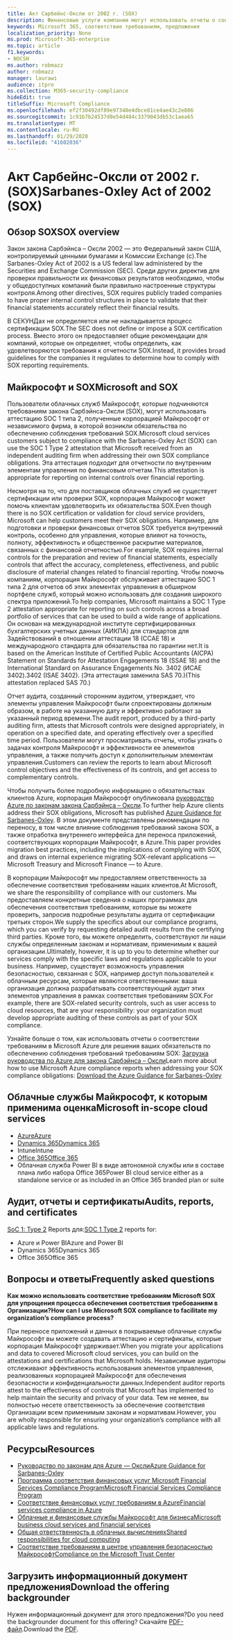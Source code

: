 ```yaml
---
title: Акт Сарбейнс-Оксли от 2002 г. (SOX)
description: Финансовые услуги компании могут использовать отчеты о соответствии требованиям корпорации Майкрософт, чтобы обеспечить соответствие требованиям закона Сарбэйнса – Оксли.
keywords: Microsoft 365, соответствие требованиям, предложения
localization_priority: None
ms.prod: Microsoft-365-enterprise
ms.topic: article
f1.keywords:
- NOCSH
ms.author: robmazz
author: robmazz
manager: laurawi
audience: itpro
ms.collection: M365-security-compliance
hideEdit: true
titleSuffix: Microsoft Compliance
ms.openlocfilehash: ef2f30492df89e97348e4dbce81ce4ae43c2e806
ms.sourcegitcommit: 1c91b7b24537d0e54d484c3379043db53c1aea65
ms.translationtype: MT
ms.contentlocale: ru-RU
ms.lasthandoff: 01/29/2020
ms.locfileid: "41602036"
---
```

# <a name="sarbanes-oxley-act-of-2002-sox"></a><span data-ttu-id="e9d30-104">Акт Сарбейнс-Оксли от 2002 г. (SOX)</span><span class="sxs-lookup"><span data-stu-id="e9d30-104">Sarbanes-Oxley Act of 2002 (SOX)</span></span>

## <a name="sox-overview"></a><span data-ttu-id="e9d30-105">Обзор SOX</span><span class="sxs-lookup"><span data-stu-id="e9d30-105">SOX overview</span></span>

<span data-ttu-id="e9d30-106">Закон закона Сарбэйнса – Оксли 2002 — это Федеральный закон США, контролируемый ценными бумагами и Комиссии Exchange (с).</span><span class="sxs-lookup"><span data-stu-id="e9d30-106">The Sarbanes-Oxley Act of 2002 is a US federal law administered by the Securities and Exchange Commission (SEC).</span></span> <span data-ttu-id="e9d30-107">Среди других директив для проверки правильности их финансовых результатов необходимо, чтобы у общедоступных компаний были правильно настроенные структуры контроля.</span><span class="sxs-lookup"><span data-stu-id="e9d30-107">Among other directives, SOX requires publicly traded companies to have proper internal control structures in place to validate that their financial statements accurately reflect their financial results.</span></span>

<span data-ttu-id="e9d30-108">В СЕКУНДах не определяется или не накладывается процесс сертификации SOX.</span><span class="sxs-lookup"><span data-stu-id="e9d30-108">The SEC does not define or impose a SOX certification process.</span></span> <span data-ttu-id="e9d30-109">Вместо этого он предоставляет общие рекомендации для компаний, которые он определяет, чтобы определить, как удовлетворяются требования к отчетности SOX.</span><span class="sxs-lookup"><span data-stu-id="e9d30-109">Instead, it provides broad guidelines for the companies it regulates to determine how to comply with SOX reporting requirements.</span></span>

## <a name="microsoft-and-sox"></a><span data-ttu-id="e9d30-110">Майкрософт и SOX</span><span class="sxs-lookup"><span data-stu-id="e9d30-110">Microsoft and SOX</span></span>

<span data-ttu-id="e9d30-111">Пользователи облачных служб Майкрософт, которые подчиняются требованиям закона Сарбэйнса-Оксли (SOX), могут использовать аттестацию SOC 1 типа 2, полученные корпорацией Майкрософт от независимого фирма, в которой возникли обязательства по обеспечению соблюдения требований SOX.</span><span class="sxs-lookup"><span data-stu-id="e9d30-111">Microsoft cloud services customers subject to compliance with the Sarbanes-Oxley Act (SOX) can use the SOC 1 Type 2 attestation that Microsoft received from an independent auditing firm when addressing their own SOX compliance obligations.</span></span> <span data-ttu-id="e9d30-112">Эта аттестация подходит для отчетности по внутренним элементам управления по финансовым отчетам.</span><span class="sxs-lookup"><span data-stu-id="e9d30-112">This attestation is appropriate for reporting on internal controls over financial reporting.</span></span>

<span data-ttu-id="e9d30-113">Несмотря на то, что для поставщиков облачных служб не существует сертификации или проверки SOX, корпорация Майкрософт может помочь клиентам удовлетворить их обязательства SOX.</span><span class="sxs-lookup"><span data-stu-id="e9d30-113">Even though there is no SOX certification or validation for cloud service providers, Microsoft can help customers meet their SOX obligations.</span></span> <span data-ttu-id="e9d30-114">Например, для подготовки и проверки финансовых отчетов SOX требуется внутренний контроль, особенно для управления, которые влияют на точность, полноту, эффективность и общественное раскрытие материалов, связанных с финансовой отчетностью.</span><span class="sxs-lookup"><span data-stu-id="e9d30-114">For example, SOX requires internal controls for the preparation and review of financial statements, especially controls that affect the accuracy, completeness, effectiveness, and public disclosure of material changes related to financial reporting.</span></span> <span data-ttu-id="e9d30-115">Чтобы помочь компаниям, корпорация Майкрософт обслуживает аттестацию SOC 1 типа 2 для отчетов об этих элементах управления в обширном портфеле служб, который можно использовать для создания широкого спектра приложений.</span><span class="sxs-lookup"><span data-stu-id="e9d30-115">To help companies, Microsoft maintains a SOC 1 Type 2 attestation appropriate for reporting on such controls across a broad portfolio of services that can be used to build a wide range of applications.</span></span> <span data-ttu-id="e9d30-116">Он основан на международной институте сертифицированных бухгалтерских учетных данных (АИКПА) для стандартов для Задействований в отношении аттестации 18 (ССАЕ 18) и международного стандарта для обязательства по гарантии нет.</span><span class="sxs-lookup"><span data-stu-id="e9d30-116">It is based on the American Institute of Certified Public Accountants (AICPA) Statement on Standards for Attestation Engagements 18 (SSAE 18) and the International Standard on Assurance Engagements No.</span></span> <span data-ttu-id="e9d30-117">3402 (ИСАЕ 3402).</span><span class="sxs-lookup"><span data-stu-id="e9d30-117">3402 (ISAE 3402).</span></span> <span data-ttu-id="e9d30-118">(Эта аттестация заменила SAS 70.)</span><span class="sxs-lookup"><span data-stu-id="e9d30-118">(This attestation replaced SAS 70.)</span></span>

<span data-ttu-id="e9d30-119">Отчет аудита, созданный сторонним аудитом, утверждает, что элементы управления Майкрософт были спроектированы должным образом, в работе на указанную дату и эффективно работают за указанный период времени.</span><span class="sxs-lookup"><span data-stu-id="e9d30-119">The audit report, produced by a third-party auditing firm, attests that Microsoft controls were designed appropriately, in operation on a specified date, and operating effectively over a specified time period.</span></span> <span data-ttu-id="e9d30-120">Пользователи могут просматривать отчеты, чтобы узнать о задачах контроля Майкрософт и эффективности ее элементов управления, а также получить доступ к дополнительным элементам управления.</span><span class="sxs-lookup"><span data-stu-id="e9d30-120">Customers can review the reports to learn about Microsoft control objectives and the effectiveness of its controls, and get access to complementary controls.</span></span>

<span data-ttu-id="e9d30-121">Чтобы получить более подробную информацию о обязательствах клиентов Azure, корпорация Майкрософт опубликовала [руководство Azure по законам закона Сарбэйнса – Оксли](https://aka.ms/Azure-SOX-Guide).</span><span class="sxs-lookup"><span data-stu-id="e9d30-121">To further help Azure clients address their SOX obligations, Microsoft has published [Azure Guidance for Sarbanes-Oxley](https://aka.ms/Azure-SOX-Guide).</span></span> <span data-ttu-id="e9d30-122">В этом документе представлены рекомендации по переносу, в том числе влияние соблюдения требований закона SOX, а также отработка внутреннего интерфейса для переноса приложений, соответствующих корпорации Майкрософт, в Azure.</span><span class="sxs-lookup"><span data-stu-id="e9d30-122">This paper provides migration best practices, including the implications of complying with SOX, and draws on internal experience migrating SOX-relevant applications — Microsoft Treasury and Microsoft Finance — to Azure.</span></span>

<span data-ttu-id="e9d30-123">В корпорации Майкрософт мы предоставляем ответственность за обеспечение соответствия требованиям наших клиентов.</span><span class="sxs-lookup"><span data-stu-id="e9d30-123">At Microsoft, we share the responsibility of compliance with our customers.</span></span> <span data-ttu-id="e9d30-124">Мы предоставляем конкретные сведения о наших программах для обеспечения соответствия требованиям, которые вы можете проверить, запросив подробные результаты аудита от сертификации третьих сторон.</span><span class="sxs-lookup"><span data-stu-id="e9d30-124">We supply the specifics about our compliance programs, which you can verify by requesting detailed audit results from the certifying third parties.</span></span> <span data-ttu-id="e9d30-125">Кроме того, вы можете определить, соответствуют ли наши службы определенным законам и нормативам, применимым к вашей организации.</span><span class="sxs-lookup"><span data-stu-id="e9d30-125">Ultimately, however, it is up to you to determine whether our services comply with the specific laws and regulations applicable to your business.</span></span> <span data-ttu-id="e9d30-126">Например, существует возможность управления безопасностью, связанная с SOX, например доступ пользователей к облачным ресурсам, которые являются ответственными: ваша организация должна разрабатывать соответствующий аудит этих элементов управления в рамках соответствия требованиям SOX.</span><span class="sxs-lookup"><span data-stu-id="e9d30-126">For example, there are SOX-related security controls, such as user access to cloud resources, that are your responsibility: your organization must develop appropriate auditing of these controls as part of your SOX compliance.</span></span>

<span data-ttu-id="e9d30-127">Узнайте больше о том, как использовать отчеты о соответствии требованиям в Microsoft Azure для решения ваших обязательств по обеспечению соблюдения требований требованиям SOX: [Загрузка руководства по Azure для закона Сарбэйнса – Оксли](https://aka.ms/Azure-SOX-Guide)</span><span class="sxs-lookup"><span data-stu-id="e9d30-127">Learn more about how to use Microsoft Azure compliance reports when addressing your SOX compliance obligations: [Download the Azure Guidance for Sarbanes-Oxley](https://aka.ms/Azure-SOX-Guide)</span></span>

## <a name="microsoft-in-scope-cloud-services"></a><span data-ttu-id="e9d30-128">Облачные службы Майкрософт, к которым применима оценка</span><span class="sxs-lookup"><span data-stu-id="e9d30-128">Microsoft in-scope cloud services</span></span>

- [<span data-ttu-id="e9d30-129">Azure</span><span class="sxs-lookup"><span data-stu-id="e9d30-129">Azure</span></span>](https://aka.ms/AzureCompliance)
- [<span data-ttu-id="e9d30-130">Dynamics 365</span><span class="sxs-lookup"><span data-stu-id="e9d30-130">Dynamics 365</span></span>](https://aka.ms/d365-compliance-list)
- <span data-ttu-id="e9d30-131">Intune</span><span class="sxs-lookup"><span data-stu-id="e9d30-131">Intune</span></span>
- [<span data-ttu-id="e9d30-132">Office 365</span><span class="sxs-lookup"><span data-stu-id="e9d30-132">Office 365</span></span>](https://go.microsoft.com/fwlink/p/?LinkID=2077751)
- <span data-ttu-id="e9d30-133">Облачная служба Power BI в виде автономной службы или в составе плана либо набора Office 365</span><span class="sxs-lookup"><span data-stu-id="e9d30-133">Power BI cloud service either as a standalone service or as included in an Office 365 branded plan or suite</span></span>

## <a name="audits-reports-and-certificates"></a><span data-ttu-id="e9d30-134">Аудит, отчеты и сертификаты</span><span class="sxs-lookup"><span data-stu-id="e9d30-134">Audits, reports, and certificates</span></span>

<span data-ttu-id="e9d30-135">[SoC 1: Type 2](offering-SOC.md) Reports для:</span><span class="sxs-lookup"><span data-stu-id="e9d30-135">[SOC 1 Type 2](offering-SOC.md) reports for:</span></span>

- <span data-ttu-id="e9d30-136">Azure и Power BI</span><span class="sxs-lookup"><span data-stu-id="e9d30-136">Azure and Power BI</span></span>
- <span data-ttu-id="e9d30-137">Dynamics 365</span><span class="sxs-lookup"><span data-stu-id="e9d30-137">Dynamics 365</span></span>
- <span data-ttu-id="e9d30-138">Office 365</span><span class="sxs-lookup"><span data-stu-id="e9d30-138">Office 365</span></span>

## <a name="frequently-asked-questions"></a><span data-ttu-id="e9d30-139">Вопросы и ответы</span><span class="sxs-lookup"><span data-stu-id="e9d30-139">Frequently asked questions</span></span>

<span data-ttu-id="e9d30-140">**Как можно использовать соответствие требованиям Microsoft SOX для упрощения процесса обеспечения соответствия требованиям в Организации?**</span><span class="sxs-lookup"><span data-stu-id="e9d30-140">**How can I use Microsoft SOX compliance to facilitate my organization’s compliance process?**</span></span>

<span data-ttu-id="e9d30-141">При переносе приложений и данных в покрываемые облачные службы Майкрософт вы можете создавать аттестацию и сертификаты, которые корпорация Майкрософт удерживает.</span><span class="sxs-lookup"><span data-stu-id="e9d30-141">When you migrate your applications and data to covered Microsoft cloud services, you can build on the attestations and certifications that Microsoft holds.</span></span> <span data-ttu-id="e9d30-142">Независимые аудиторы отслеживают эффективность использования элементов управления, реализованных корпорацией Майкрософт для обеспечения безопасности и конфиденциальности данных.</span><span class="sxs-lookup"><span data-stu-id="e9d30-142">Independent auditor reports attest to the effectiveness of controls that Microsoft has implemented to help maintain the security and privacy of your data.</span></span> <span data-ttu-id="e9d30-143">Тем не менее, вы полностью несете ответственность за обеспечение соответствия Организации всем применимым законам и нормативам.</span><span class="sxs-lookup"><span data-stu-id="e9d30-143">However, you are wholly responsible for ensuring your organization’s compliance with all applicable laws and regulations.</span></span>

## <a name="resources"></a><span data-ttu-id="e9d30-144">Ресурсы</span><span class="sxs-lookup"><span data-stu-id="e9d30-144">Resources</span></span>

- [<span data-ttu-id="e9d30-145">Руководство по законам для Azure — Оксли</span><span class="sxs-lookup"><span data-stu-id="e9d30-145">Azure Guidance for Sarbanes-Oxley</span></span>](https://aka.ms/Azure-SOX-Guide)
- [<span data-ttu-id="e9d30-146">Программа соответствия финансовых услуг Microsoft Financial Services Compliance Program</span><span class="sxs-lookup"><span data-stu-id="e9d30-146">Microsoft Financial Services Compliance Program</span></span>](https://www.microsoft.com/download/details.aspx?id=55332)
- [<span data-ttu-id="e9d30-147">Соответствие финансовых услуг требованиям в Azure</span><span class="sxs-lookup"><span data-stu-id="e9d30-147">Financial services compliance in Azure</span></span>](https://azure.microsoft.com/resources/videos/azurecon-2015-financial-services-compliance-in-azure/)
- [<span data-ttu-id="e9d30-148">Облачные и финансовые службы Майкрософт для бизнеса</span><span class="sxs-lookup"><span data-stu-id="e9d30-148">Microsoft business cloud services and financial services</span></span>](https://www.microsoft.com/trustcenter/cloudservices/financialservices)
- [<span data-ttu-id="e9d30-149">Общая ответственность в облачных вычислениях</span><span class="sxs-lookup"><span data-stu-id="e9d30-149">Shared responsibilities for cloud computing</span></span>](https://aka.ms/sharedresponsibility)
- [<span data-ttu-id="e9d30-150">Соответствие требованиям в центре управления безопасностью Майкрософт</span><span class="sxs-lookup"><span data-stu-id="e9d30-150">Compliance on the Microsoft Trust Center</span></span>](https://www.microsoft.com/trust-center/compliance/compliance-overview)

## <a name="download-the-offering-backgrounder"></a><span data-ttu-id="e9d30-151">Загрузить информационный документ предложения</span><span class="sxs-lookup"><span data-stu-id="e9d30-151">Download the offering backgrounder</span></span>

<span data-ttu-id="e9d30-152">Нужен информационный документ для этого предложения?</span><span class="sxs-lookup"><span data-stu-id="e9d30-152">Do you need the backgrounder document for this offering?</span></span> <span data-ttu-id="e9d30-153">Скачайте [PDF-файл](https://download.microsoft.com/download/5/D/2/5D278460-AF57-470F-B166-5BD9258BCE3E/SOX-Compliance.pdf).</span><span class="sxs-lookup"><span data-stu-id="e9d30-153">Download the [PDF](https://download.microsoft.com/download/5/D/2/5D278460-AF57-470F-B166-5BD9258BCE3E/SOX-Compliance.pdf).</span></span>
